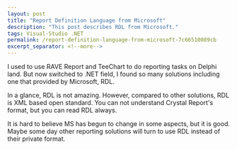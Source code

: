 ```yaml
---
layout: post
title: "Report Definition Language from Microsoft"
description: "This post describes RDL from Microsoft."
tags: Visual-Studio .NET
permalink: /report-definition-language-from-microsoft-7c66510089cb
excerpt_separator: <!--more-->
---
```

I used to use RAVE Report and TeeChart to do reporting tasks on Delphi land. But now switched to .NET field, I found so many solutions including one that provided by Microsoft, RDL.

In a glance, RDL is not amazing. However, compared to other solutions, RDL is XML based open standard. You can not understand Crystal Report's format, but you can read RDL always.

It is hard to believe MS has begun to change in some aspects, but it is good. Maybe some day other reporting solutions will turn to use RDL instead of their private format.
<!--more-->
